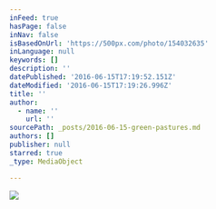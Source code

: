 ```yaml
---
inFeed: true
hasPage: false
inNav: false
isBasedOnUrl: 'https://500px.com/photo/154032635'
inLanguage: null
keywords: []
description: ''
datePublished: '2016-06-15T17:19:52.151Z'
dateModified: '2016-06-15T17:19:26.996Z'
title: ''
author:
  - name: ''
    url: ''
sourcePath: _posts/2016-06-15-green-pastures.md
authors: []
publisher: null
starred: true
_type: MediaObject

---
```

![](https://the-grid-user-content.s3-us-west-2.amazonaws.com/43c3c5ee-02f1-4edc-a45b-cc2e9b67edb4.jpg)